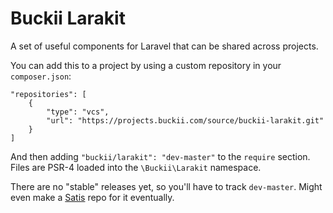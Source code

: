 # Buckii Larakit

A set of useful components for Laravel that can be shared across projects.

You can add this to a project by using a custom repository in your `composer.json`:

```
"repositories": [
    {
        "type": "vcs",
        "url": "https://projects.buckii.com/source/buckii-larakit.git"
    }
]
```

And then adding `"buckii/larakit": "dev-master"` to the `require` section.  Files
are PSR-4 loaded into the `\Buckii\Larakit` namespace.

There are no "stable" releases yet, so you'll have to track `dev-master`.
Might even make a [Satis](https://github.com/composer/satis) repo for it
eventually.
